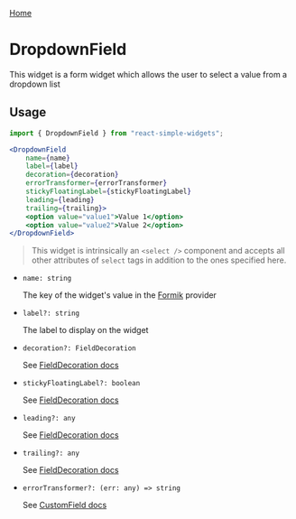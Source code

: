 [Home](../../../README.md)

# DropdownField

This widget is a form widget which allows the user to select a value from a dropdown list

## Usage

```jsx
import { DropdownField } from "react-simple-widgets";

<DropdownField
    name={name}
    label={label}
    decoration={decoration}
    errorTransformer={errorTransformer}
    stickyFloatingLabel={stickyFloatingLabel}
    leading={leading}
    trailing={trailing}>
    <option value="value1">Value 1</option>
    <option value="value2">Value 2</option>
</DropdownField>
```

> This widget is intrinsically an `<select />` component and accepts all other attributes of
> `select` tags in addition to the ones specified here.

-   `name: string`

    The key of the widget's value in the [Formik](https://jaredpalmer.com/formik/) provider

-   `label?: string`

    The label to display on the widget

-   `decoration?: FieldDecoration`

    See [FieldDecoration docs](../field-decoration/usage.md)

-   `stickyFloatingLabel?: boolean`

    See [FieldDecoration docs](../field-decoration/usage.md)

-   `leading?: any`

    See [FieldDecoration docs](../field-decoration/usage.md)

-   `trailing?: any`

    See [FieldDecoration docs](../field-decoration/usage.md)

-   `errorTransformer?: (err: any) => string`

    See [CustomField docs](../custom-field/usage.md)
